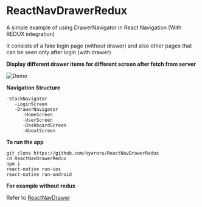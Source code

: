 # ReactNavDrawerRedux

A simple example of using DrawerNavigator in React Navigation (With REDUX integration)

It consists of a fake login page (without drawer) and also other pages that can be seen only after login (with drawer)

**Display different drawer items for different screen after fetch from server**

![Demo](http://g.recordit.co/g5BI1pnyIl.gif)

**Navigation Structure**
```
-StackNavigator
   -LoginScreen
   -DrawerNavigator
      -HomeScreen
      -UserScreen
      -DashboardScreen
      -AboutScreen
```

**To run the app**
```
git clone https://github.com/kyaroru/ReactNavDrawerRedux
cd ReactNavDrawerRedux
npm i
react-native run-ios
react-native run-android
```

**For example without redux**

Refer to [ReactNavDrawer](https://github.com/kyaroru/ReactNavDrawer)